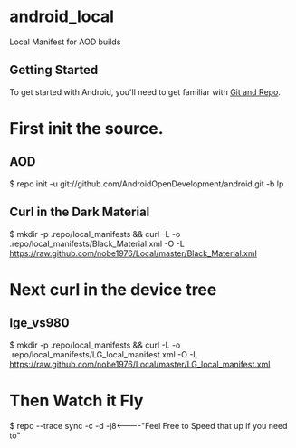 android_local
====================

Local Manifest for AOD builds

Getting Started
---------------

To get started with Android, you'll need to get
familiar with [Git and Repo](http://source.android.com).

First init the source.
======================
AOD
---
$ repo init -u git://github.com/AndroidOpenDevelopment/android.git -b lp

Curl in the Dark Material
-------------------------
$ mkdir -p .repo/local_manifests && curl -L -o .repo/local_manifests/Black_Material.xml -O -L https://raw.github.com/nobe1976/Local/master/Black_Material.xml

Next curl in the device tree
============================
lge_vs980
---------
$ mkdir -p .repo/local_manifests && curl -L -o .repo/local_manifests/LG_local_manifest.xml -O -L https://raw.github.com/nobe1976/Local/master/LG_local_manifest.xml


Then Watch it Fly
=================

$ repo --trace sync -c -d -j8<----"Feel Free to Speed that up if you need to"


